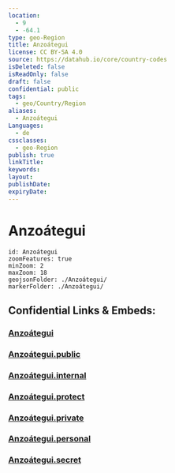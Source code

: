 ```yaml
---
location:
  - 9
  - -64.1
type: geo-Region
title: Anzoátegui
license: CC BY-SA 4.0
source: https://datahub.io/core/country-codes
isDeleted: false
isReadOnly: false
draft: false
confidential: public
tags:
  - geo/Country/Region
aliases:
  - Anzoátegui
Languages:
  - de
cssclasses:
  - geo-Region
publish: true
linkTitle:
keywords:
layout:
publishDate:
expiryDate:
---
```


# Anzoátegui

```leaflet
id: Anzoátegui
zoomFeatures: true 
minZoom: 2 
maxZoom: 18
geojsonFolder: ./Anzoátegui/
markerFolder: ./Anzoátegui/
```


## Confidential Links & Embeds: 

### [Anzoátegui](/_Standards/Earth/Continent/America~South/Venezuela/States~Venezuela/Anzoátegui.md) 

### [Anzoátegui.public](/_public/Earth/Continent/America~South/Venezuela/States~Venezuela/Anzoátegui.public.md) 

### [Anzoátegui.internal](/_internal/Earth/Continent/America~South/Venezuela/States~Venezuela/Anzoátegui.internal.md) 

### [Anzoátegui.protect](/_protect/Earth/Continent/America~South/Venezuela/States~Venezuela/Anzoátegui.protect.md) 

### [Anzoátegui.private](/_private/Earth/Continent/America~South/Venezuela/States~Venezuela/Anzoátegui.private.md) 

### [Anzoátegui.personal](/_personal/Earth/Continent/America~South/Venezuela/States~Venezuela/Anzoátegui.personal.md) 

### [Anzoátegui.secret](/_secret/Earth/Continent/America~South/Venezuela/States~Venezuela/Anzoátegui.secret.md)

